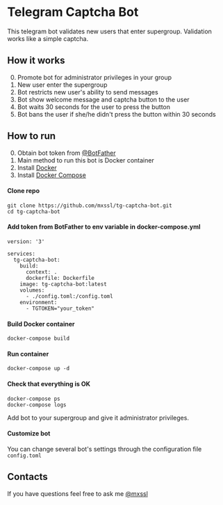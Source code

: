 # Telegram Captcha Bot

This telegram bot validates new users that enter supergroup. Validation works like a simple captcha.

## How it works
0. Promote bot for administrator privileges in your group
1. New user enter the supergroup
2. Bot restricts new user's ability to send messages
3. Bot show welcome message and captcha button to the user
4. Bot waits 30 seconds for the user to press the button
5. Bot bans the user if she/he didn't press the button within 30 seconds

## How to run
0. Obtain bot token from [@BotFather](https://t.me/BotFather)
1. Main method to run this bot is Docker container
2. Install [Docker](https://docs.docker.com/install)
3. Install [Docker Compose](https://docs.docker.com/compose/install)

#### Clone repo
```
git clone https://github.com/mxssl/tg-captcha-bot.git
cd tg-captcha-bot
```

#### Add token from BotFather to env variable in docker-compose.yml
```
version: '3'

services:
  tg-captcha-bot:
    build:
      context: .
      dockerfile: Dockerfile
    image: tg-captcha-bot:latest
    volumes:
      - ./config.toml:/config.toml
    environment:
      - TGTOKEN="your_token"
```

#### Build Docker container
```
docker-compose build
```

#### Run container
```
docker-compose up -d
```

#### Check that everything is OK
```
docker-compose ps
docker-compose logs
```

Add bot to your supergroup and give it administrator privileges.

#### Customize bot
You can change several bot's settings through the configuration file `config.toml`

## Contacts
If you have questions feel free to ask me [@mxssl](https://t.me/mxssl)
